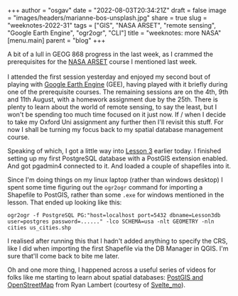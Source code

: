 
+++
author = "osgav"
date = "2022-08-03T20:34:21Z"
draft = false
image = "images/headers/marianne-bos-unsplash.jpg"
share = true
slug = "weeknotes-2022-31"
tags = ["GIS", "NASA ARSET", "remote sensing", "Google Earth Engine", "ogr2ogr", "CLI"]
title = "weeknotes: more NASA"
[menu.main]
parent = "blog"
+++

A bit of a lull in GEOG 868 progress in the last week, as I crammed the prerequisites for the [NASA ARSET](https://appliedsciences.nasa.gov/join-mission/training/english/arset-satellite-remote-sensing-measuring-urban-heat-islands-and) course I mentioned last week. 
<br><br>
I attended the first session yesterday and enjoyed my second bout of playing with [Google Earth Engine](https://earthengine.google.com/) (GEE), having played with it briefly during one of the prerequisite courses. The remaining sessions are on the 4th, 9th and 11th August, with a homework assignment due by the 25th. There is plenty to learn about the world of remote sensing, to say the least, but I won't be spending too much time focused on it just now. If / when I decide to take my Oxford Uni assignment any further then I'll revisit this stuff. For now I shall be turning my focus back to my spatial database management course.

<!--more-->

Speaking of which, I got a little way into [Lesson 3](https://www.e-education.psu.edu/spatialdb/node/1958) earlier today. I finished setting up my first PostgreSQL database with a PostGIS extension enabled. And got pgadmin4 connected to it. And loaded a couple of shapefiles into it. 

Since I'm doing things on my linux laptop (rather than windows desktop) I spent some time figuring out the `ogr2ogr` command for importing a Shapefile to PostGIS, rather than some `.exe` for windows mentioned in the lesson. That ended up looking like this:

```
ogr2ogr -f PostgreSQL PG:"host=localhost port=5432 dbname=Lesson3db user=postgres password=......" -lco SCHEMA=usa -nlt GEOMETRY -nln cities us_cities.shp
```

I realised after running this that I hadn't added anything to specify the CRS, like I did when importing the first Shapefile via the DB Manager in QGIS. I'm sure that'll come back to bite me later. 

Oh and one more thing, I happened across a useful series of videos for folks like me starting to learn about spatial databases: [PostGIS and OpenStreetMap](https://yewtu.be/playlist?list=PLHWVtzzXLMjJGYfjAjguS-Bm79KowWEI_) from Ryan Lambert (courtesy of [Svelte_mo](https://nitter.net/Svelte_mo/status/1552285599461249030)). 


